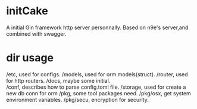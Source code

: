 # initCake
A initial Gin framework http server personnally. Based on n9e's server,and combined with swagger.


# dir usage
/etc, used for configs.
/models, used for orm models(struct).
/router, used for http routers.
/docs, maybe some initial.  
/conf, describes how to parse config.toml file.
/storage, used for create a new db conn for orm
/pkg, some tool packages need.
/pkg/osx, get system environment variables.
/pkg/secu, encryption for security.
